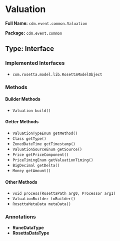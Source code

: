 # Valuation

**Full Name:** `cdm.event.common.Valuation`

**Package:** `cdm.event.common`

## Type: Interface

### Implemented Interfaces

- `com.rosetta.model.lib.RosettaModelObject`

### Methods

#### Builder Methods

- `Valuation build()`

#### Getter Methods

- `ValuationTypeEnum getMethod()`
- `Class getType()`
- `ZonedDateTime getTimestamp()`
- `ValuationSourceEnum getSource()`
- `Price getPriceComponent()`
- `PriceTimingEnum getValuationTiming()`
- `BigDecimal getDelta()`
- `Money getAmount()`

#### Other Methods

- `void process(RosettaPath arg0, Processor arg1)`
- `ValuationBuilder toBuilder()`
- `RosettaMetaData metaData()`

### Annotations

- **RuneDataType**
- **RosettaDataType**


